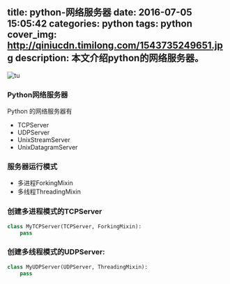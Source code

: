 title: python-网络服务器
date: 2016-07-05 15:05:42
categories: python
tags: python
cover_img: http://qiniucdn.timilong.com/1543735249651.jpg
description: 本文介绍python的网络服务器。
---

![tu](http://qiniucdn.timilong.com/1543735249651.jpg)

### Python网络服务器
Python 的网络服务器有
* TCPServer 
* UDPServer
* UnixStreamServer
* UnixDatagramServer

### 服务器运行模式
* 多进程ForkingMixin
* 多线程ThreadingMixin

### 创建多进程模式的TCPServer
```python
class MyTCPServer(TCPServer, ForkingMixin):
    pass

```

### 创建多线程模式的UDPServer:
```python
class MyUDPServer(UDPServer, ThreadingMixin):
    pass

```
